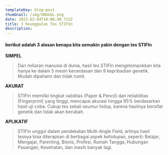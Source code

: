 ```yaml
---
templateKey: blog-post
thumbnail: /img/UNGGUL.png
date: 2022-02-04T10:06:48.715Z
title: 3 Keunggulan Tes STIFIn
description: 
---
```

<!-- ![clay-images-17](/img/clay-images-17.jpg)

![clay-images-15](/img/clay-images-15.jpg) -->

#### berikut adalah 3 alasan kenapa kita semakin yakin dengan tes STIFIn

**SIMPEL**
> Dari miliaran manusia di dunia, hasil tes STIFIn mengelompokkan kita hanya ke dalam 5 mesin kecerdasan dan 9 kepribadian genetik. Mudah dipahami dan tidak rumit.

**AKURAT**
> STIFIn memiliki tingkat validitas (Paper & Pencil) dan reliabilitas (Fingerprint) yang tinggi, mencapai akurasi hingga 95% berdasarkan hasil uji coba.
Cukup tes sekali seumur hidup, karena hasilnya bersifat genetik dan tidak akan berubah.

**APLIKATIF**
> STIFIn unggul dalam pendekatan Multi-Angle Field, artinya hasil tesnya bisa diterapkan di berbagai aspek kehidupan, seperti:
Belajar, Mengajar, Parenting, Bisnis, Profesi, Rumah Tangga, Hubungan Pasangan, Kesehatan, dan masih banyak lagi.